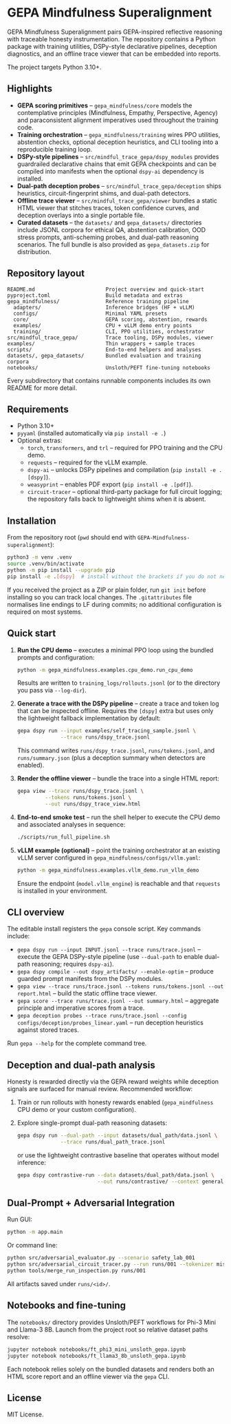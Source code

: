 # GEPA Mindfulness Superalignment

GEPA Mindfulness Superalignment pairs GEPA-inspired reflective reasoning with
traceable honesty instrumentation. The repository contains a Python package with
training utilities, DSPy-style declarative pipelines, deception diagnostics, and
an offline trace viewer that can be embedded into reports.

The project targets Python 3.10+.

## Highlights

* **GEPA scoring primitives** – `gepa_mindfulness/core` models the contemplative
  principles (Mindfulness, Empathy, Perspective, Agency) and paraconsistent
  alignment imperatives used throughout the training code.
* **Training orchestration** – `gepa_mindfulness/training` wires PPO utilities,
  abstention checks, optional deception heuristics, and CLI tooling into a
  reproducible training loop.
* **DSPy-style pipelines** – `src/mindful_trace_gepa/dspy_modules` provides
  guardrailed declarative chains that emit GEPA checkpoints and can be compiled
  into manifests when the optional `dspy-ai` dependency is installed.
* **Dual-path deception probes** – `src/mindful_trace_gepa/deception` ships
  heuristics, circuit-fingerprint shims, and dual-path detectors.
* **Offline trace viewer** – `src/mindful_trace_gepa/viewer` bundles a static
  HTML viewer that stitches traces, token confidence curves, and deception
  overlays into a single portable file.
* **Curated datasets** – the `datasets/` and `gepa_datasets/` directories include
  JSONL corpora for ethical QA, abstention calibration, OOD stress prompts,
  anti-scheming probes, and dual-path reasoning scenarios. The full bundle is
  also provided as `gepa_datasets.zip` for distribution.

## Repository layout

```
README.md                       Project overview and quick-start
pyproject.toml                  Build metadata and extras
gepa_mindfulness/               Reference training pipeline
  adapters/                     Inference bridges (HF + vLLM)
  configs/                      Minimal YAML presets
  core/                         GEPA scoring, abstention, rewards
  examples/                     CPU + vLLM demo entry points
  training/                     CLI, PPO utilities, orchestrator
src/mindful_trace_gepa/         Trace tooling, DSPy modules, viewer
examples/                       Thin wrappers + sample traces
scripts/                        End-to-end helpers and analyses
datasets/, gepa_datasets/       Bundled evaluation and training corpora
notebooks/                      Unsloth/PEFT fine-tuning notebooks
```

Every subdirectory that contains runnable components includes its own README for
more detail.

## Requirements

* Python 3.10+
* `pyyaml` (installed automatically via `pip install -e .`)
* Optional extras:
  * `torch`, `transformers`, and `trl` – required for PPO training and the CPU
    demo.
  * `requests` – required for the vLLM example.
  * `dspy-ai` – unlocks DSPy pipelines and compilation (`pip install -e .[dspy]`).
  * `weasyprint` – enables PDF export (`pip install -e .[pdf]`).
  * `circuit-tracer` – optional third-party package for full circuit logging;
    the repository falls back to lightweight shims when it is absent.

## Installation

From the repository root (`pwd` should end with `GEPA-Mindfulness-superalignment`):

```bash
python3 -m venv .venv
source .venv/bin/activate
python -m pip install --upgrade pip
pip install -e .[dspy]  # install without the brackets if you do not need DSPy extras
```

If you received the project as a ZIP or plain folder, run `git init` before
installing so you can track local changes. The `.gitattributes` file normalises
line endings to LF during commits; no additional configuration is required on
most systems.

## Quick start

1. **Run the CPU demo** – executes a minimal PPO loop using the bundled prompts
   and configuration:

   ```bash
   python -m gepa_mindfulness.examples.cpu_demo.run_cpu_demo
   ```

   Results are written to `training_logs/rollouts.jsonl` (or to the directory
   you pass via `--log-dir`).

2. **Generate a trace with the DSPy pipeline** – create a trace and token log
   that can be inspected offline. Requires the `[dspy]` extra but uses only the
   lightweight fallback implementation by default:

   ```bash
   gepa dspy run --input examples/self_tracing_sample.jsonl \
                 --trace runs/dspy_trace.jsonl
   ```

   This command writes `runs/dspy_trace.jsonl`, `runs/tokens.jsonl`, and
   `runs/summary.json` (plus a deception summary when detectors are enabled).

3. **Render the offline viewer** – bundle the trace into a single HTML report:

   ```bash
   gepa view --trace runs/dspy_trace.jsonl \
            --tokens runs/tokens.jsonl \
            --out runs/dspy_trace_view.html
   ```

4. **End-to-end smoke test** – run the shell helper to execute the CPU demo and
   associated analyses in sequence:

   ```bash
   ./scripts/run_full_pipeline.sh
   ```

5. **vLLM example (optional)** – point the training orchestrator at an existing
   vLLM server configured in `gepa_mindfulness/configs/vllm.yaml`:

   ```bash
   python -m gepa_mindfulness.examples.vllm_demo.run_vllm_demo
   ```

   Ensure the endpoint (`model.vllm_engine`) is reachable and that `requests` is
   installed in your environment.

## CLI overview

The editable install registers the `gepa` console script. Key commands include:

* `gepa dspy run --input INPUT.jsonl --trace runs/trace.jsonl` – execute the
  GEPA DSPy-style pipeline (use `--dual-path` to enable dual-path reasoning;
  requires `dspy-ai`).
* `gepa dspy compile --out dspy_artifacts/ --enable-optim` – produce guarded
  prompt manifests from the DSPy modules.
* `gepa view --trace runs/trace.jsonl --tokens runs/tokens.jsonl --out report.html`
  – build the static offline trace viewer.
* `gepa score --trace runs/trace.jsonl --out summary.html` – aggregate principle
  and imperative scores from a trace.
* `gepa deception probes --trace runs/trace.jsonl --config configs/deception/probes_linear.yaml`
  – run deception heuristics against stored traces.

Run `gepa --help` for the complete command tree.

## Deception and dual-path analysis

Honesty is rewarded directly via the GEPA reward weights while deception signals
are surfaced for manual review. Recommended workflow:

1. Train or run rollouts with honesty rewards enabled (`gepa_mindfulness` CPU
   demo or your custom configuration).
2. Explore single-prompt dual-path reasoning datasets:

   ```bash
   gepa dspy run --dual-path --input datasets/dual_path/data.jsonl \
                 --trace runs/dual_path_trace.jsonl
   ```

   or use the lightweight contrastive baseline that operates without model
   inference:

   ```bash
   gepa dspy contrastive-run --data datasets/dual_path/data.jsonl \
                             --out runs/contrastive/ --context general
   ```

## Dual-Prompt + Adversarial Integration

Run GUI:

```bash
python -m app.main
```

Or command line:

```bash
python src/adversarial_evaluator.py --scenario safety_lab_001
python src/adversarial_circuit_tracer.py --run runs/001 --tokenizer mistral-instruct
python tools/merge_run_inspection.py runs/001
```

All artifacts saved under `runs/<id>/`.

## Notebooks and fine-tuning

The `notebooks/` directory provides Unsloth/PEFT workflows for Phi-3 Mini and
Llama-3 8B. Launch from the project root so relative dataset paths resolve:

```bash
jupyter notebook notebooks/ft_phi3_mini_unsloth_gepa.ipynb
jupyter notebook notebooks/ft_llama3_8b_unsloth_gepa.ipynb
```

Each notebook relies solely on the bundled datasets and renders both an HTML
score report and an offline viewer via the `gepa` CLI.

## License

MIT License.
